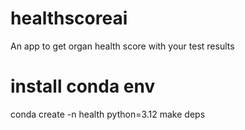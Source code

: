 # healthscoreai
An app to get organ health score with your test results

# install conda env
conda create -n health python=3.12
make deps


